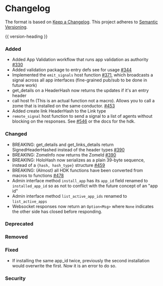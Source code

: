 # Changelog
The format is based on [Keep a Changelog](https://keepachangelog.com/en/1.0.0/).
This project adheres to [Semantic Versioning](https://semver.org/spec/v2.0.0.html).

{{ version-heading }}

### Added
- Added App Validation workflow that runs app validation as authority [#330](https://github.com/holochain/holochain/pull/330)
- Added validation package to entry defs see for usage [#344](https://github.com/holochain/holochain/pull/344)
- Implemented the `emit_signals` host function [#371](https://github.com/holochain/holochain/pull/371), which broadcasts a signal across all app interfaces (fine-grained pub/sub to be done in future work)
- get_details on a HeaderHash now returns the updates if it's an entry header
- call host fn (This is an actual function not a macro). Allows you to call a zome that is installed on the same conductor. [#453](https://github.com/holochain/holochain/pull/453)
- Added create link HeaderHash to the Link type
- `remote_signal` host function to send a signal to a list of agents without blocking on the responses.
See [#546](https://github.com/holochain/holochain/pull/546) or the docs for the hdk.

### Changed

- BREAKING: get_details and get_links_details return SignedHeaderHashed instead of the header types [#390](https://github.com/holochain/holochain/pull/390)
- BREAKING: ZomeInfo now returns the ZomeId [#390](https://github.com/holochain/holochain/pull/390)
- BREAKING: HoloHash now serializes as a plain 39-byte sequence, instead of a `{hash, hash_type}` structure [#459](https://github.com/holochain/holochain/pull/459)
- BREAKING: (Almost) all HDK functions have been converted from macros to functions [#478](https://github.com/holochain/holochain/pull/478)
- Admin interface method `install_app` has its `app_id` field renamed to `installed_app_id` so as not to conflict with the future concept of an "app id"
- Admin interface method `list_active_app_ids` renamed to `list_active_apps`
- Websocket responses now return an `Option<Msg>` where `None` indicates the other side has closed before responding.

### Deprecated

### Removed

### Fixed

- If installing the same app_id twice, previously the second installation would overwrite the first. Now it is an error to do so.

### Security

